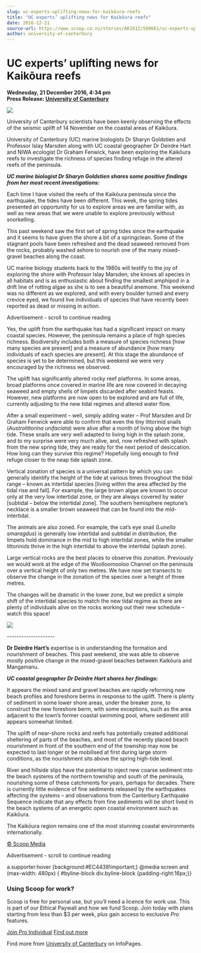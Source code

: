 ```yaml
---
slug: uc-experts-uplifting-news-for-kaikōura-reefs
title: "UC experts’ uplifting news for Kaikōura reefs"
date: 2016-12-21
source-url: https://www.scoop.co.nz/stories/AK1612/S00661/uc-experts-uplifting-news-for-kaikoura-reefs.htm
author: university-of-canterbury
---
```

UC experts’ uplifting news for Kaikōura reefs
=============================================

**Wednesday, 21 December 2016, 4:34 pm**  
**Press Release: [University of Canterbury](https://info.scoop.co.nz/University_of_Canterbury)**

![](http://img.scoop.co.nz/stories/images/1612/028368cd31a31a81ef9e.jpeg)

University of Canterbury scientists have been keenly observing the effects of the seismic uplift of 14 November on the coastal areas of Kaikōura.

University of Canterbury (UC) marine biologists Dr Sharyn Goldstien and Professor Islay Marsden along with UC coastal geographer Dr Deirdre Hart and NIWA ecologist Dr Graham Fenwick, have been exploring the Kaikōura reefs to investigate the richness of species finding refuge in the altered reefs of the peninsula.

**_UC marine biologist Dr Sharyn Goldstien shares some positive findings from her most recent investigations:_**

Each time I have visited the reefs of the Kaikōura peninsula since the earthquake, the tides have been different. This week, the spring tides presented an opportunity for us to explore areas we are familiar with, as well as new areas that we were unable to explore previously without snorkelling.

This past weekend saw the first set of spring tides since the earthquake and it seems to have given the shore a bit of a springclean. Some of the stagnant pools have been refreshed and the dead seaweed removed from the rocks, probably washed ashore to nourish one of the many mixed-gravel beaches along the coast.

UC marine biology students back to the 1980s will testify to the joy of exploring the shore with Professor Islay Marsden; she knows all species in all habitats and is as enthusiastic about finding the smallest amphipod in a drift line of rotting algae as she is to see a beautiful anemone. This weekend was no different as we explored, and with every boulder turned and every crevice eyed, we found live individuals of species that have recently been reported as dead or missing in action.

Advertisement - scroll to continue reading





Yes, the uplift from the earthquake has had a significant impact on many coastal species. However, the peninsula remains a place of high species richness. Biodiversity includes both a measure of species richness \[how many species are present\] and a measure of abundance \[how many individuals of each species are present\]. At this stage the abundance of species is yet to be determined, but this weekend we were very encouraged by the richness we observed.

The uplift has significantly altered rocky reef platforms. In some areas, broad platforms once covered in marine life are now covered in decaying seaweed and empty shells of limpets discarded after seabird feasts. However, new platforms are now open to be explored and are full of life, currently adjusting to the new tidal regimes and altered water flow.

After a small experiment – well, simply adding water – Prof Marsden and Dr Graham Fenwick were able to confirm that even the tiny littorinid snails (_Austrolittorina unifaciata_) were alive after a month of living above the high tide. These snails are very well adapted to living high in the splash zone, and to my surprise were very much alive, and, now refreshed with splash from the new spring tide, they are ready for the next period of desiccation. How long can they survive this regime? Hopefully long enough to find refuge closer to the neap tide splash zone.

Vertical zonation of species is a universal pattern by which you can generally identify the height of the tide at various times throughout the tidal range – known as intertidal species \[living within the area affected by the tidal rise and fall\]. For example, the large brown algae are known to occur only at the very low intertidal zone, or they are always covered by water \[subtidal – below the intertidal zone\]. The southern hemisphere neptune’s necklace is a smaller brown seaweed that can be found into the mid-intertidal.

The animals are also zoned. For example, the cat’s eye snail _(Lunella smaragdus_) is generally low intertidal and subtidal in distribution, the limpets hold dominance in the mid to high intertidal zones, while the smaller littorinids thrive in the high intertidal to above the intertidal (splash zone).

Large vertical rocks are the best places to observe this zonation. Previously we would work at the edge of the Woolloomooloo Channel on the peninsula over a vertical height of only two metres. We have now set transects to observe the change in the zonation of the species over a height of three metres.

The changes will be dramatic in the lower zone, but we predict a simple shift of the intertidal species to match the new tidal regime as there are plenty of individuals alive on the rocks working out their new schedule – watch this space!

![](http://img.scoop.co.nz/stories/images/1612/862ab5f319839f3ed32c.jpeg)

\--------------------

**Dr Deirdre Hart’s** expertise is in understanding the formation and nourishment of beaches. This past weekend, she was able to observe mostly positive change in the mixed-gravel beaches between Kaikōura and Mangamanu.

**_UC coastal geographer Dr Deirdre Hart shares her findings:_**

It appears the mixed sand and gravel beaches are rapidly reforming new beach profiles and foreshore berms in response to the uplift. There is plenty of sediment in some lower shore areas, under the breaker zone, to construct the new foreshore berm, with some exceptions, such as the area adjacent to the town’s former coastal swimming pool, where sediment still appears somewhat limited.

The uplift of near-shore rocks and reefs has potentially created additional sheltering of parts of the beaches, and most of the recently placed beach nourishment in front of the southern end of the township may now be expected to last longer or be mobilised at first during large storm conditions, as the nourishment sits above the spring high-tide level.

River and hillside slips have the potential to inject new coarse sediment into the beach systems of the northern township and south of the peninsula, nourishing some of these catchments for years, perhaps for decades. There is currently little evidence of fine sediments released by the earthquakes affecting the systems – and observations from the Canterbury Earthquake Sequence indicate that any effects from fine sediments will be short lived in the beach systems of an energetic open coastal environment such as Kaikōura.

The Kaikōura region remains one of the most stunning coastal environments internationally.

  

[© Scoop Media](http://www.scoop.co.nz/about/terms.html)  

Advertisement - scroll to continue reading



a.supporter:hover {background:#EC4438!important;} @media screen and (max-width: 480px) { #byline-block div.byline-block {padding-right:16px;}}

### Using Scoop for work?

Scoop is free for personal use, but you’ll need a licence for work use. This is part of our Ethical Paywall and how we fund Scoop. Join today with plans starting from less than $3 per week, plus gain access to exclusive _Pro_ features.  
  
[Join Pro Individual](https://pro.scoop.co.nz/Individual/?from=ProIn24) [Find out more](https://pro.scoop.co.nz/using-scoop-for-work/?from=ProIn24)

Find more from [University of Canterbury](https://info.scoop.co.nz/University_of_Canterbury) on InfoPages.